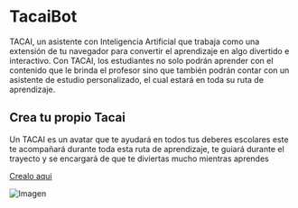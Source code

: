 # TacaiBot

TACAI, un asistente con Inteligencia Artificial que trabaja como una extensión de tu navegador para convertir el aprendizaje en algo divertido e interactivo. Con TACAI, los estudiantes no solo podrán aprender con el contenido que le brinda el profesor sino que también podrán contar con un asistente de estudio personalizado, el cual estará en toda su ruta de aprendizaje.

## Crea tu propio Tacai


Un TACAI es un avatar que te ayudará en todos tus deberes escolares este te acompañará durante toda esta ruta de aprendizaje, te guiará durante el trayecto y se encargará de que te diviertas mucho mientras aprendes


[Crealo aqui](http://tacaibot.me/avatar.html "Crealo aqui")   

![Imagen](https://github.com/ivansanguezax/taicobot/blob/master/about_04.jpg?raw=true)
